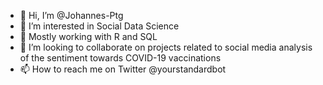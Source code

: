 - 👋 Hi, I’m @Johannes-Ptg
- 👀 I’m interested in Social Data Science
- 🌱 Mostly working with R and SQL
- 💞️ I’m looking to collaborate on projects related to social media analysis of the sentiment towards COVID-19 vaccinations
- 📫 How to reach me on Twitter @yourstandardbot
